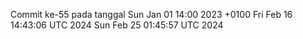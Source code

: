 Commit ke-55 pada tanggal Sun Jan 01 14:00 2023 +0100
Fri Feb 16 14:43:06 UTC 2024
Sun Feb 25 01:45:57 UTC 2024
